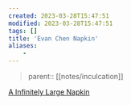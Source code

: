 ```yaml
---
created: 2023-03-28T15:47:51
modified: 2023-03-28T15:47:51
tags: []
title: 'Evan Chen Napkin'
aliases:
    - 
---
```


> parent:: [[notes/inculcation]]

[A Infinitely Large Napkin](https://venhance.github.io/napkin/Napkin.pdf)